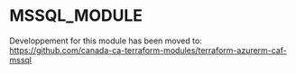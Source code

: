 # MSSQL_MODULE

Developpement for this module has been moved to: https://github.com/canada-ca-terraform-modules/terraform-azurerm-caf-mssql
